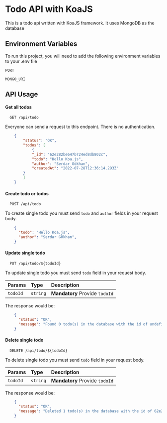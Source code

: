 # Todo API with KoaJS

This is a todo api written with KoaJS framework. It uses MongoDB as the database

## Environment Variables

To run this project, you will need to add the following environment variables to your .env file

`PORT`

`MONGO_URI`

## API Usage

#### Get all todos

```http
  GET /api/todo
```

Everyone can send a request to this endpoint. There is no authentication.

```json
    {
        "status": "OK",
        "todos": [
            {
            "_id": "62e282be647b724ed8db802c",
            "todo": "Hello Koa.js",
            "author": "Serdar Gökhan",
            "createdAt": "2022-07-28T12:36:14.293Z"
        }
        ]
    }
```

#### Create todo or todos

```http
  POST /api/todo
```

To create single todo you must send `todo` and `author` fields in your request body.

```json
    {
      "todo": "Hello Koa.js",
      "author": "Serdar Gökhan",
    }
```

#### Update single todo

```http
  PUT /api/todo/${todoId}
```

To update single todo you must send `todo` field in your request body.
  
| Params | Type     | Description                |
| :-------- | :------- | :------------------------- |
| `todoId` | `string` | **Mandatory** Provide `todoId` |

The response would be:

```json
    {
      "status": "OK",
      "message": "Found 0 todo(s) in the database with the id of undefined. 0 of your todo(s) has been modified."
    }
```

#### Delete single todo

```http
  DELETE /api/todo/${todoId}
```

To delete single todo you must send `todo` field in your request body.
  
| Params | Type     | Description                |
| :-------- | :------- | :------------------------- |
| `todoId` | `string` | **Mandatory** Provide `todoId` |

The response would be:

```json
    {
      "status": "OK",
      "message": "Deleted 1 todo(s) in the database with the id of 62e282be647b724ed8db802c"
    }
```
